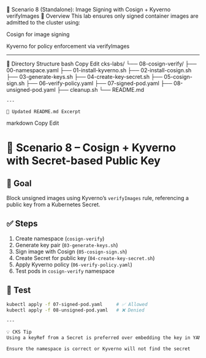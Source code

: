 🔐 Scenario 8 (Standalone): Image Signing with Cosign + Kyverno verifyImages
📘 Overview
This lab ensures only signed container images are admitted to the cluster using:

Cosign for image signing

Kyverno for policy enforcement via verifyImages

---

📁 Directory Structure
bash
Copy
Edit
cks-labs/
└── 08-cosign-verify/
    ├── 00-namespace.yaml
    ├── 01-install-kyverno.sh
    ├── 02-install-cosign.sh
    ├── 03-generate-keys.sh
    ├── 04-create-key-secret.sh
    ├── 05-cosign-sign.sh
    ├── 06-verify-policy.yaml
    ├── 07-signed-pod.yaml
    ├── 08-unsigned-pod.yaml
    ├── cleanup.sh
    └── README.md

    ---

    📘 Updated README.md Excerpt
markdown
Copy
Edit
# 🔐 Scenario 8 – Cosign + Kyverno with Secret-based Public Key

## 🎯 Goal
Block unsigned images using Kyverno’s `verifyImages` rule, referencing a public key from a Kubernetes Secret.

## ✅ Steps
1. Create namespace (`cosign-verify`)
2. Generate key pair (`03-generate-keys.sh`)
3. Sign image with Cosign (`05-cosign-sign.sh`)
4. Create Secret for public key (`04-create-key-secret.sh`)
5. Apply Kyverno policy (`06-verify-policy.yaml`)
6. Test pods in `cosign-verify` namespace

## 🧪 Test
```bash
kubectl apply -f 07-signed-pod.yaml     # ✅ Allowed
kubectl apply -f 08-unsigned-pod.yaml   # ❌ Denied

---

💡 CKS Tip
Using a keyRef from a Secret is preferred over embedding the key in YAML

Ensure the namespace is correct or Kyverno will not find the secret


